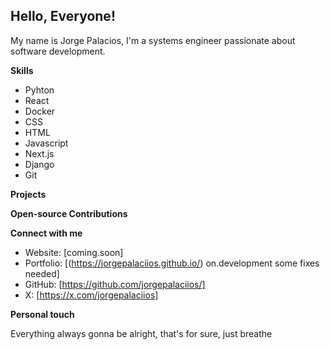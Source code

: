 <!-- [Your banner image here] insert banner image later
-->
## Hello, Everyone! 

My name is Jorge Palacios, I'm a systems engineer passionate about software development.

<!-- [Image depicting your interests] add some cool images about this -->

**Skills**

* Pyhton
* React
* Docker
* CSS
* HTML
* Javascript
* Next.js
* Django
* Git

<!-- [Progress bars or badges showcasing your skills] NO PROGRESS BARS-->

**Projects**
<!--
* [Project 1]: [Brief description and link to repository]
* [Project 2]: [Brief description and link to repository]
* [Project 3]: [Brief description and link to repository]

Cool projects will be added soon I promise!

[Screenshots or GIFs demonstrating your projects]

-->

**Open-source Contributions**
<!-- Also this one will be DONE soon
* Contributed to [Project Name] by [Your role]
* Fixed a bug in [Project Name]
* Implemented a new feature in [Project Name]
-->
**Connect with me**

* Website: [coming.soon]
* Portfolio: [(https://jorgepalaciios.github.io/) on.development some fixes needed]
* GitHub: [https://github.com/jorgepalaciios/]
* X: [https://x.com/jorgepalaciios]

**Personal touch**

Everything always gonna be alright, that's for sure, just breathe 

<!--
**jorgepalaciios/jorgepalaciios** is a ✨ _special_ ✨ repository because its `README.md` (this file) appears on your GitHub profile.

Here are some ideas to get you started:

- 🔭 I’m currently working on ...
- 🌱 I’m currently learning ...
- 👯 I’m looking to collaborate on ...
- 🤔 I’m looking for help with ...
- 💬 Ask me about ...
- 📫 How to reach me: ...
- 😄 Pronouns: ...
- ⚡ Fun fact: ...
-->
